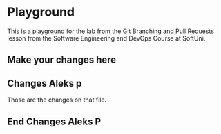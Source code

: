 # Playground
This is a playground for the lab from the Git Branching and Pull Requests lesson from the Software Engineering and DevOps Course at SoftUni.

## Make your changes here

## Changes Aleks p
Those are the changes on that file. 

## End Changes Aleks P